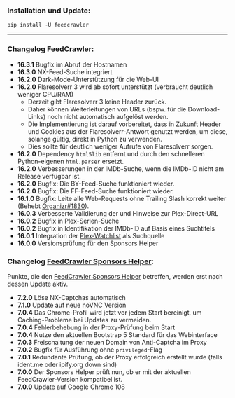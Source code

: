 ### Installation und Update:

`pip install -U feedcrawler`

---

### Changelog FeedCrawler:

- **16.3.1** Bugfix im Abruf der Hostnamen
- **16.3.0** NX-Feed-Suche integriert
- **16.2.0** Dark-Mode-Unterstützung für die Web-UI
- **16.2.0** Flaresolverr 3 wird ab sofort unterstützt (verbraucht deutlich weniger CPU/RAM)
  - Derzeit gibt Flaresolverr 3 keine Header zurück.
  - Daher können Weiterleitungen von URLs (bspw. für die Download-Links) noch nicht automatisch aufgelöst werden.
  - Die Implementierung ist darauf vorbereitet, dass in Zukunft Header und Cookies aus der Flaresolverr-Antwort
    genutzt werden, um diese, solange gültig, direkt in Python zu verwenden.
  - Dies sollte für deutlich weniger Aufrufe von Flaresolverr sorgen.
- **16.2.0** Dependency `html5lib` entfernt und durch den schnelleren Python-eigenen `html.parser` ersetzt.
- **16.2.0** Verbesserungen in der IMDb-Suche, wenn die IMDb-ID nicht am Release verfügbar ist.
- **16.2.0** Bugfix: Die BY-Feed-Suche funktioniert wieder.
- **16.2.0** Bugfix: Die FF-Feed-Suche funktioniert wieder.
- **16.1.0** Bugfix: Leite alle Web-Requests ohne Trailing Slash korrekt weiter (Behebt [Organizr#1830](https://github.com/causefx/Organizr/issues/1830)).
- **16.0.3** Verbesserte Validierung der und Hinweise zur Plex-Direct-URL
- **16.0.2** Bugfix in Plex-Serien-Suche
- **16.0.2** Bugfix in Identifikation der IMDb-ID auf Basis eines Suchtitels
- **16.0.1** Integration der [Plex-Watchlist](https://support.plex.tv/articles/universal-watchlist/) als Suchquelle
- **16.0.0** Versionsprüfung für den Sponsors Helper

### Changelog [FeedCrawler Sponsors Helper](https://github.com/rix1337/FeedCrawler/wiki/5.-FeedCrawler-Sponsors-Helper):

Punkte, die den [FeedCrawler Sponsors Helper](https://github.com/rix1337/RSScrawler/wiki/5.-FeedCrawler-Sponsors-Helper)
betreffen, werden erst nach dessen Update aktiv.

- **7.2.0** Löse NX-Captchas automatisch
- **7.1.0** Update auf neue noVNC Version
- **7.0.4** Das Chrome-Profil wird jetzt vor jedem Start bereinigt, um Caching-Probleme bei Updates zu vermeiden. 
- **7.0.4** Fehlerbehebung in der Proxy-Prüfung beim Start
- **7.0.4** Nutze den aktuellen Bootstrap 5 Standard für das Webinterface
- **7.0.3** Freischaltung der neuen Domain von Anti-Captcha im Proxy
- **7.0.2** Bugfix für Ausführung ohne `privileged`-Flag
- **7.0.1** Redundante Prüfung, ob der Proxy erfolgreich erstellt wurde (falls ident.me oder ipify.org down sind)
- **7.0.0** Der Sponsors Helper prüft nun, ob er mit der aktuellen FeedCrawler-Version kompatibel ist.
- **7.0.0** Update auf Google Chrome 108
